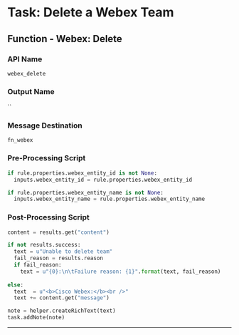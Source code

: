 <!--
    DO NOT MANUALLY EDIT THIS FILE
    THIS FILE IS AUTOMATICALLY GENERATED WITH resilient-sdk codegen
-->

# Task: Delete a Webex Team

## Function - Webex: Delete

### API Name
`webex_delete`

### Output Name
``

### Message Destination
`fn_webex`

### Pre-Processing Script
```python
if rule.properties.webex_entity_id is not None:
  inputs.webex_entity_id = rule.properties.webex_entity_id

if rule.properties.webex_entity_name is not None:
  inputs.webex_entity_name = rule.properties.webex_entity_name
```

### Post-Processing Script
```python
content = results.get("content")

if not results.success:
  text = u"Unable to delete team"
  fail_reason = results.reason
  if fail_reason:
    text = u"{0}:\n\tFailure reason: {1}".format(text, fail_reason)
    
else:
  text  = u"<b>Cisco Webex:</b><br />"
  text += content.get("message")

note = helper.createRichText(text)
task.addNote(note)
```

---

